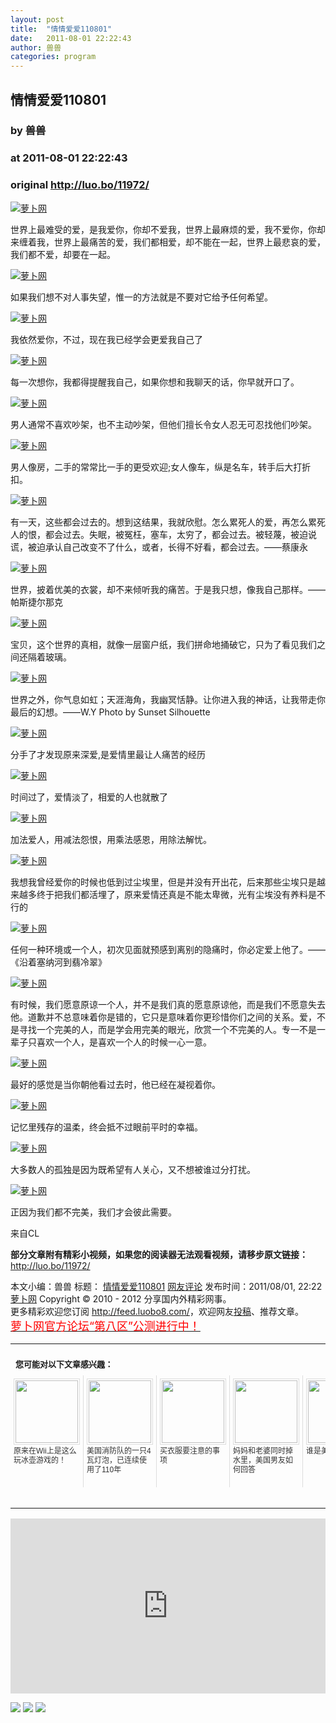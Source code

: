 ```yaml
---
layout: post
title:  "情情爱爱110801"
date:   2011-08-01 22:22:43
author: 兽兽
categories: program
---
```


## 情情爱爱110801
### by 兽兽
### at 2011-08-01 22:22:43
### original <http://luo.bo/11972/>

<p><a title="萝卜网" href="http://dulei.si/files/2011/07/31/dbe1b4952798ac8032e6c134bd72ae12.jpg"><img title="萝卜网" src="http://dulei.si/files/2011/07/31/dbe1b4952798ac8032e6c134bd72ae12.jpg" border="0" alt="萝卜网"></a></p><p>世界上最难受的爱，是我爱你，你却不爱我，世界上最麻烦的爱，我不爱你，你却来缠着我，世界上最痛苦的爱，我们都相爱，却不能在一起，世界上最悲哀的爱，我们都不爱，却要在一起。</p><p><a title="萝卜网" href="http://dulei.si/files/2011/07/31/d3afa7e3a106f4ca01643f5ac6f5e117.jpg"><img title="萝卜网" src="http://dulei.si/files/2011/07/31/d3afa7e3a106f4ca01643f5ac6f5e117.jpg" border="0" alt="萝卜网"></a></p><p>如果我们想不对人事失望，惟一的方法就是不要对它给予任何希望。<span></span></p><p><a title="萝卜网" href="http://dulei.si/files/2011/07/31/fe188b8758cc04a481a9b410f4936468.jpg"><img title="萝卜网" src="http://dulei.si/files/2011/07/31/fe188b8758cc04a481a9b410f4936468.jpg" border="0" alt="萝卜网"></a></p><p>我依然爱你，不过，现在我已经学会更爱我自己了</p><p><a title="萝卜网" href="http://dulei.si/files/2011/07/31/e2523d57356e1f5f8db7bd97bfa0c9fd.jpg"><img title="萝卜网" src="http://dulei.si/files/2011/07/31/e2523d57356e1f5f8db7bd97bfa0c9fd.jpg" border="0" alt="萝卜网"></a></p><p>每一次想你，我都得提醒我自己，如果你想和我聊天的话，你早就开口了。</p><p><a title="萝卜网" href="http://dulei.si/files/2011/07/31/6ef8707db3fbe41a10d101890ec6df52.jpg"><img title="萝卜网" src="http://dulei.si/files/2011/07/31/6ef8707db3fbe41a10d101890ec6df52.jpg" border="0" alt="萝卜网"></a></p><p>男人通常不喜欢吵架，也不主动吵架，但他们擅长令女人忍无可忍找他们吵架。</p><p><a title="萝卜网" href="http://dulei.si/files/2011/07/31/05228059834c3332d88d1a2367256ed5.jpg"><img title="萝卜网" src="http://dulei.si/files/2011/07/31/05228059834c3332d88d1a2367256ed5.jpg" border="0" alt="萝卜网"></a></p><p>男人像房，二手的常常比一手的更受欢迎;女人像车，纵是名车，转手后大打折扣。</p><p><a title="萝卜网" href="http://dulei.si/files/2011/07/31/10450e7e21364f5e77b372f806c09851.jpg"><img title="萝卜网" src="http://dulei.si/files/2011/07/31/10450e7e21364f5e77b372f806c09851.jpg" border="0" alt="萝卜网"></a></p><p>有一天，这些都会过去的。想到这结果，我就欣慰。怎么累死人的爱，再怎么累死人的恨，都会过去。失眠，被冤枉，塞车，太穷了，都会过去。被轻蔑，被迫说谎，被迫承认自己改变不了什么，或者，长得不好看，都会过去。——蔡康永</p><p><a title="萝卜网" href="http://dulei.si/files/2011/07/31/d2366c4c53bd630e459bba2363e82c57.jpg"><img title="萝卜网" src="http://dulei.si/files/2011/07/31/d2366c4c53bd630e459bba2363e82c57.jpg" border="0" alt="萝卜网"></a></p><p>世界，披着优美的衣裳，却不来倾听我的痛苦。于是我只想，像我自己那样。——帕斯捷尔那克</p><p><a title="萝卜网" href="http://dulei.si/files/2011/07/31/283f588ee51b2ad189c0180e29c52462.jpg"><img title="萝卜网" src="http://dulei.si/files/2011/07/31/283f588ee51b2ad189c0180e29c52462.jpg" border="0" alt="萝卜网"></a></p><p>宝贝，这个世界的真相，就像一层窗户纸，我们拼命地捅破它，只为了看见我们之间还隔着玻璃。</p><p><a title="萝卜网" href="http://dulei.si/files/2011/07/31/deb8e1078d3f1f167c877df19098166e.jpg"><img title="萝卜网" src="http://dulei.si/files/2011/07/31/deb8e1078d3f1f167c877df19098166e.jpg" border="0" alt="萝卜网"></a></p><p>世界之外，你气息如虹；天涯海角，我幽冥恬静。让你进入我的神话，让我带走你最后的幻想。——W.Y Photo by Sunset Silhouette</p><p><a title="萝卜网" href="http://dulei.si/files/2011/07/31/b84d88ec7f1fc1eea2bbad2bab9bd80f.jpg"><img title="萝卜网" src="http://dulei.si/files/2011/07/31/b84d88ec7f1fc1eea2bbad2bab9bd80f.jpg" border="0" alt="萝卜网"></a></p><p>分手了才发现原来深爱,是爱情里最让人痛苦的经历</p><p><a title="萝卜网" href="http://dulei.si/files/2011/07/31/07084d6e57d9fbc46ebcab39f96bb3eb.jpg"><img title="萝卜网" src="http://dulei.si/files/2011/07/31/07084d6e57d9fbc46ebcab39f96bb3eb.jpg" border="0" alt="萝卜网"></a></p><p>时间过了，爱情淡了，相爱的人也就散了</p><p><a title="萝卜网" href="http://dulei.si/files/2011/07/31/5163a2ccbd5ede628f23f7031baac55f.jpg"><img title="萝卜网" src="http://dulei.si/files/2011/07/31/5163a2ccbd5ede628f23f7031baac55f.jpg" border="0" alt="萝卜网"></a></p><p>加法爱人，用减法怨恨，用乘法感恩，用除法解忧。</p><p><a title="萝卜网" href="http://dulei.si/files/2011/07/31/eda28bca1c1ea38f522ce87bbf46fc20.jpg"><img title="萝卜网" src="http://dulei.si/files/2011/07/31/eda28bca1c1ea38f522ce87bbf46fc20.jpg" border="0" alt="萝卜网"></a></p><p>我想我曾经爱你的时候也低到过尘埃里，但是并没有开出花，后来那些尘埃只是越来越多终于把我们都活埋了，原来爱情还真是不能太卑微，光有尘埃没有养料是不行的</p><p><a title="萝卜网" href="http://dulei.si/files/2011/07/31/343e8e09ecfbb3211caa679b74b1e4fb.jpg"><img title="萝卜网" src="http://dulei.si/files/2011/07/31/343e8e09ecfbb3211caa679b74b1e4fb.jpg" border="0" alt="萝卜网"></a></p><p>任何一种环境或一个人，初次见面就预感到离别的隐痛时，你必定爱上他了。——《沿着塞纳河到翡冷翠》</p><p><a title="萝卜网" href="http://dulei.si/files/2011/07/31/6fdc02d7f236bf35b31f678400068e53.jpg"><img title="萝卜网" src="http://dulei.si/files/2011/07/31/6fdc02d7f236bf35b31f678400068e53.jpg" border="0" alt="萝卜网"></a></p><p>有时候，我们愿意原谅一个人，并不是我们真的愿意原谅他，而是我们不愿意失去他。道歉并不总意味着你是错的，它只是意味着你更珍惜你们之间的关系。爱，不是寻找一个完美的人，而是学会用完美的眼光，欣赏一个不完美的人。专一不是一辈子只喜欢一个人，是喜欢一个人的时候一心一意。</p><p><a title="萝卜网" href="http://dulei.si/files/2011/07/31/3f22117a967e6983470fecd39f2b72c5.jpg"><img title="萝卜网" src="http://dulei.si/files/2011/07/31/3f22117a967e6983470fecd39f2b72c5.jpg" border="0" alt="萝卜网"></a></p><p>最好的感觉是当你朝他看过去时，他已经在凝视着你。</p><p><a title="萝卜网" href="http://dulei.si/files/2011/07/31/784a92537dfbb5bcf4d8907d935c0161.jpg"><img title="萝卜网" src="http://dulei.si/files/2011/07/31/784a92537dfbb5bcf4d8907d935c0161.jpg" border="0" alt="萝卜网"></a></p><p>记忆里残存的温柔，终会抵不过眼前平时的幸福。</p><p><a title="萝卜网" href="http://dulei.si/files/2011/07/31/3374e3d5dbd0fff56b8316d6cc1140c2.jpg"><img title="萝卜网" src="http://dulei.si/files/2011/07/31/3374e3d5dbd0fff56b8316d6cc1140c2.jpg" border="0" alt="萝卜网"></a></p><p>大多数人的孤独是因为既希望有人关心，又不想被谁过分打扰。</p><p><a title="萝卜网" href="http://dulei.si/files/2011/07/31/b4b86ce33cc237cd83155289306ec92e.jpg"><img title="萝卜网" src="http://dulei.si/files/2011/07/31/b4b86ce33cc237cd83155289306ec92e.jpg" border="0" alt="萝卜网"></a></p><p>正因为我们都不完美，我们才会彼此需要。</p><p>来自CL</p><p><strong>部分文章附有精彩小视频，如果您的阅读器无法观看视频，请移步原文链接：</strong> <a href="http://luo.bo/11972/" title="情情爱爱110801">http://luo.bo/11972/</a></p> 本文小编：兽兽 标题： <a href="http://luo.bo/11972/" title="情情爱爱110801">情情爱爱110801</a> <a href="http://luo.bo/11972/#comments" title="to the comments">网友评论</a> 发布时间：2011/08/01, 22:22 <br> <a href="http://luo.bo/" title="萝卜网 - 人人都是艺术家">萝卜网</a> Copyright ©   2010 - 2012 分享国内外精彩网事。<br> 更多精彩欢迎您订阅 <a href="http://feed.luobo8.com/">http://feed.luobo8.com/</a>，欢迎网友<a href="http://luo.bo/delivery/">投稿</a>、推荐文章。<br> <a href="http://luo.bo/8888/"><font color="red" size="4">萝卜网官方论坛“第八区”公测进行中！</font></a><br><table cellspacing="0" cellpadding="3" border="0" style="clear:both"><tr><td colspan="5"><b><font size="-1" style="display:block!important;padding:20px 0 5px!important">您可能对以下文章感兴趣：</font></b></td></tr><tr><td width="106" valign="top" style="padding:5px!important;margin:0!important"> <a title="原来在Wii上是这么玩冰壶游戏的！" style="text-decoration:none!important" href="http://app.wumii.com/ext/redirect.htm?url=http%3A%2F%2Fluo.bo%2F110%2F&amp;from=http%3A%2F%2Fluo.bo%2F11972%2F"> <img style="margin:0!important;padding:2px!important;border:1px solid #dddddd!important;width:100px!important;height:100px!important" src="http://static.wumii.com/site_images/2010/11/04/654517.jpg" width="100px" height="100px"><br> <font size="-1" color="#333333" style="display:block!important;line-height:15px!important;width:106px!important;font:12px/15px arial!important;height:60px!important;margin:3px 0 0 0!important;padding:0!important;overflow:hidden!important">原来在Wii上是这么玩冰壶游戏的！</font> </a></td><td width="106" valign="top" style="padding:5px!important;margin:0!important;border-left:1px solid #dddddd!important"> <a title="美国消防队的一只4瓦灯泡，已连续使用了110年" style="text-decoration:none!important" href="http://app.wumii.com/ext/redirect.htm?url=http%3A%2F%2Fluo.bo%2F9819%2F&amp;from=http%3A%2F%2Fluo.bo%2F11972%2F"> <img style="margin:0!important;padding:2px!important;border:1px solid #dddddd!important;width:100px!important;height:100px!important" src="http://static.wumii.com/site_images/2011/06/18/13017958.jpg" width="100px" height="100px"><br> <font size="-1" color="#333333" style="display:block!important;line-height:15px!important;width:106px!important;font:12px/15px arial!important;height:60px!important;margin:3px 0 0 0!important;padding:0!important;overflow:hidden!important">美国消防队的一只4瓦灯泡，已连续使用了110年</font> </a></td><td width="106" valign="top" style="padding:5px!important;margin:0!important;border-left:1px solid #dddddd!important"> <a title="买衣服要注意的事项" style="text-decoration:none!important" href="http://app.wumii.com/ext/redirect.htm?url=http%3A%2F%2Fluo.bo%2F4612%2F&amp;from=http%3A%2F%2Fluo.bo%2F11972%2F"> <img style="margin:0!important;padding:2px!important;border:1px solid #dddddd!important;width:100px!important;height:100px!important" src="http://static.wumii.com/site_images/2011/01/28/2451252.jpg" width="100px" height="100px"><br> <font size="-1" color="#333333" style="display:block!important;line-height:15px!important;width:106px!important;font:12px/15px arial!important;height:60px!important;margin:3px 0 0 0!important;padding:0!important;overflow:hidden!important">买衣服要注意的事项</font> </a></td><td width="106" valign="top" style="padding:5px!important;margin:0!important;border-left:1px solid #dddddd!important"> <a title="妈妈和老婆同时掉水里，美国男友如何回答" style="text-decoration:none!important" href="http://app.wumii.com/ext/redirect.htm?url=http%3A%2F%2Fluo.bo%2F6380%2F&amp;from=http%3A%2F%2Fluo.bo%2F11972%2F"> <img style="margin:0!important;padding:2px!important;border:1px solid #dddddd!important;width:100px!important;height:100px!important" src="http://static.wumii.com/site_images/2011/03/30/4584171.gif" width="100px" height="100px"><br> <font size="-1" color="#333333" style="display:block!important;line-height:15px!important;width:106px!important;font:12px/15px arial!important;height:60px!important;margin:3px 0 0 0!important;padding:0!important;overflow:hidden!important">妈妈和老婆同时掉水里，美国男友如何回答</font> </a></td><td width="106" valign="top" style="padding:5px!important;margin:0!important;border-left:1px solid #dddddd!important"> <a title="谁是美国大债主" style="text-decoration:none!important" href="http://app.wumii.com/ext/redirect.htm?url=http%3A%2F%2Fluo.bo%2F5475%2F&amp;from=http%3A%2F%2Fluo.bo%2F11972%2F"> <img style="margin:0!important;padding:2px!important;border:1px solid #dddddd!important;width:100px!important;height:100px!important" src="http://static.wumii.com/site_images/2011/03/06/3139562.jpg" width="100px" height="100px"><br> <font size="-1" color="#333333" style="display:block!important;line-height:15px!important;width:106px!important;font:12px/15px arial!important;height:60px!important;margin:3px 0 0 0!important;padding:0!important;overflow:hidden!important">谁是美国大债主</font> </a></td></tr><tr><td colspan="5" align="right"> <a style="text-decoration:none!important" href="http://www.wumii.com/widget/relatedItems.htm" title="无觅相关文章插件"> <font size="-1" color="#bbbbbb" style="display:block!important;font-family:arial!important;padding:5px 0!important;font-size:12px!important;color:#bbb!important">无觅</font> </a></td></tr></table><p><iframe src="http://feedads.g.doubleclick.net/~ah/f/7sv1ooo89v8jfelhdjk8plpa64/300/250?ca=1&amp;fh=280#http%3A%2F%2Fluo.bo%2F11972%2F" width="100%" height="280" frameborder="0" scrolling="no" marginwidth="0" marginheight="0"></iframe></p><div>
<a href="http://feeds.feedburner.com/~ff/tamd?a=OJlMbJHHVAQ:6TBInRm1P_s:yIl2AUoC8zA"><img src="http://feeds.feedburner.com/~ff/tamd?d=yIl2AUoC8zA" border="0"></a> <a href="http://feeds.feedburner.com/~ff/tamd?a=OJlMbJHHVAQ:6TBInRm1P_s:qj6IDK7rITs"><img src="http://feeds.feedburner.com/~ff/tamd?d=qj6IDK7rITs" border="0"></a> <a href="http://feeds.feedburner.com/~ff/tamd?a=OJlMbJHHVAQ:6TBInRm1P_s:-BTjWOF_DHI"><img src="http://feeds.feedburner.com/~ff/tamd?i=OJlMbJHHVAQ:6TBInRm1P_s:-BTjWOF_DHI" border="0"></a>
</div>